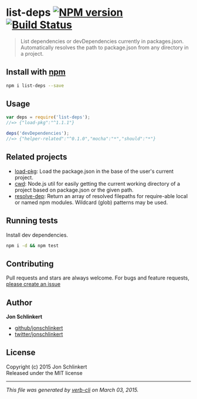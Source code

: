 # list-deps [![NPM version](https://badge.fury.io/js/list-deps.svg)](http://badge.fury.io/js/list-deps)  [![Build Status](https://travis-ci.org/jonschlinkert/list-deps.svg)](https://travis-ci.org/jonschlinkert/list-deps) 

> List dependencies or devDependencies currently in packages.json. Automatically resolves the path to package.json from any directory in a project.

## Install with [npm](npmjs.org)

```bash
npm i list-deps --save
```

## Usage

```js
var deps = require('list-deps');
//=> {"load-pkg":"^1.1.1"}

deps('devDependencies');
//=> {"helper-related":"^0.1.0","mocha":"*","should":"*"}
```
## Related projects
* [load-pkg](https://github.com/jonschlinkert/load-pkg): Load the package.json in the base of the user's current project.
* [cwd](https://github.com/jonschlinkert/cwd): Node.js util for easily getting the current working directory of a project based on package.json or the given path.
* [resolve-dep](https://github.com/jonschlinkert/resolve-dep): Return an array of resolved filepaths for require-able local or named npm modules. Wildcard (glob) patterns may be used.

## Running tests
Install dev dependencies.

```bash
npm i -d && npm test
```


## Contributing
Pull requests and stars are always welcome. For bugs and feature requests, [please create an issue](https://github.com/jonschlinkert/list-deps/issues)


## Author

**Jon Schlinkert**
 
+ [github/jonschlinkert](https://github.com/jonschlinkert)
+ [twitter/jonschlinkert](http://twitter.com/jonschlinkert) 

## License
Copyright (c) 2015 Jon Schlinkert  
Released under the MIT license

***

_This file was generated by [verb-cli](https://github.com/assemble/verb-cli) on March 03, 2015._
<!-- deps:helper-related -->
